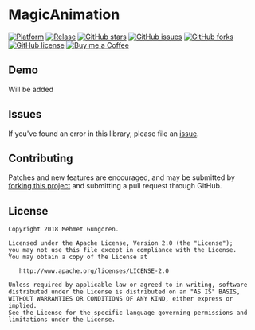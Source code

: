 # MagicAnimation

[![Platform](https://img.shields.io/badge/platform-android-green.svg)](https://github.com/gungoren/MagicAnimation/)
[![Relase](https://img.shields.io/github/release/gungoren/MagicAnimation.svg)](https://github.com/gungoren/MagicAnimation/releases)
[![GitHub stars](https://img.shields.io/github/stars/gungoren/MagicAnimation.svg)](https://github.com/gungoren/MagicAnimation/stargazers) 
[![GitHub issues](https://img.shields.io/github/issues/gungoren/MagicAnimation.svg)](https://github.com/gungoren/MagicAnimation/issues)
[![GitHub forks](https://img.shields.io/github/forks/gungoren/MagicAnimation.svg)](https://github.com/gungoren/MagicAnimation/network/members)
[![GitHub license](https://img.shields.io/github/license/gungoren/MagicAnimation.svg)](https://github.com/gungoren/MagicAnimation)
[![Buy me a Coffee](https://img.shields.io/badge/buy%20me%20a%20coffee-donate-green.svg)](https://ko-fi.com/D1D7MQC5) 


## Demo
Will be added 

## Issues

If you've found an error in this library, please file an [issue][1].

## Contributing

Patches and new features are encouraged, and may be submitted by [forking this project][2] and submitting a pull request through GitHub. 

[1]: https://github.com/gungoren/MagicAnimation/issues
[2]: https://github.com/gungoren/MagicAnimation/fork

License
--------


    Copyright 2018 Mehmet Gungoren.

    Licensed under the Apache License, Version 2.0 (the "License");
    you may not use this file except in compliance with the License.
    You may obtain a copy of the License at

       http://www.apache.org/licenses/LICENSE-2.0

    Unless required by applicable law or agreed to in writing, software
    distributed under the License is distributed on an "AS IS" BASIS,
    WITHOUT WARRANTIES OR CONDITIONS OF ANY KIND, either express or implied.
    See the License for the specific language governing permissions and
    limitations under the License.
